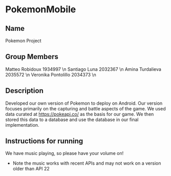 # PokemonMobile

## Name
Pokemon Project

## Group Members
Matteo Robidoux 1934997 \n
Santiago Luna 2032367 \n
Amina Turdalieva 2035572 \n
Veronika Pontolillo 2034373 \n

## Description
Developed our own version of Pokemon to deploy on Android. Our version focuses primarily on the capturing and battle aspects of the game. We used data curated at https://pokeapi.co/ as the basis for our game. We then stored this data to a database and use the database in our final implementation.

## Instructions for running
We have music playing, so please have your volume on!
* Note the music works with recent APIs and may not work on a version older than API 22